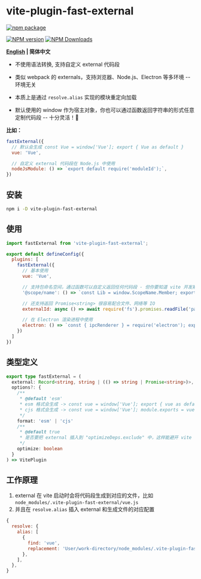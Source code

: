 # vite-plugin-fast-external

[![npm package](https://nodei.co/npm/vite-plugin-fast-external.png?downloads=true&downloadRank=true&stars=true)](https://www.npmjs.com/package/vite-plugin-fast-external)

[![NPM version](https://img.shields.io/npm/v/vite-plugin-fast-external.svg?style=flat)](https://npmjs.org/package/vite-plugin-fast-external)
[![NPM Downloads](https://img.shields.io/npm/dm/vite-plugin-fast-external.svg?style=flat)](https://npmjs.org/package/vite-plugin-fast-external)

**[English](https://github.com/caoxiemeihao/vite-plugins/tree/main/packages/fast-external#readme) | 简体中文**

- 不使用语法转换, 支持自定义 external 代码段

- 类似 webpack 的 externals，支持浏览器、Node.js、Electron 等多环境 -- 环境无关

- 本质上是通过 `resolve.alias` 实现的模块重定向加载

- 默认使用的 window 作为宿主对象，你也可以通过函数返回字符串的形式任意定制代码段 -- 十分灵活！🎉

**比如：**

```js
fastExternal({
  // 默认会生成 const Vue = window['Vue']; export { Vue as default }
  vue: 'Vue',

  // 自定义 external 代码段在 Node.js 中使用
  nodeJsModule: () => `export default require('moduleId');`,
})
```

## 安装

```bash
npm i -D vite-plugin-fast-external
```

## 使用

```js
import fastExternal from 'vite-plugin-fast-external';

export default defineConfig({
  plugins: [
    fastExternal({
      // 基本使用
      vue: 'Vue',

      // 支持包命名空间，通过函数可以自定义返回任何代码段 - 但你要知道 vite 开发期只支持 ESM
      '@scope/name': () => `const Lib = window.ScopeName.Member; export default Lib;`,

      // 还支持返回 Promise<string> 很容易配合文件、网络等 IO
      externalId: async () => await require('fs').promises.readFile('path', 'utf-8'),

      // 在 Electron 渲染进程中使用
      electron: () => `const { ipcRenderer } = require('electron'); export { ipcRenderer }`,
    })
  ]
})
```

## 类型定义

```ts
export type fastExternal = (
  external: Record<string, string | (() => string | Promise<string>)>,
  options?: {
    /**
     * @default 'esm'
     * esm 格式会生成 -> const vue = window['Vue']; export { vue as default }
     * cjs 格式会生成 -> const vue = window['Vue']; module.exports = vue;
     */
    format: 'esm' | 'cjs'
    /**
     * @default true
     * 是否要把 external 插入到 "optimizeDeps.exclude" 中，这样能避开 vite 的预构建
     */
    optimize: boolean
  }
) => VitePlugin
```

## 工作原理

1. external 在 vite 启动时会将代码段生成到对应的文件，比如 `node_modules/.vite-plugin-fast-external/vue.js`
2. 并且在 `resolve.alias` 插入 external 和生成文件的对应配置

  ```js
  {
    resolve: {
      alias: [
        {
          find: 'vue',
          replacement: 'User/work-directory/node_modules/.vite-plugin-fast-external/vue.js',
        },
      ],
    },
  }
  ```
